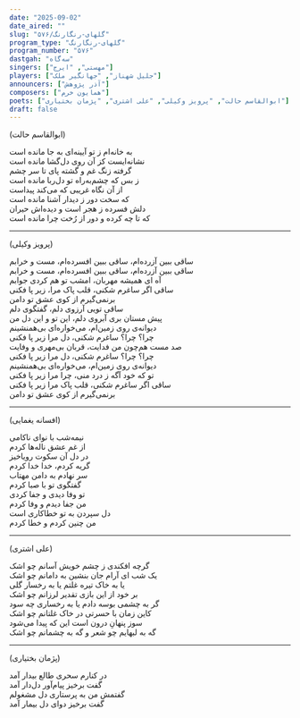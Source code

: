```yaml
---
date: "2025-09-02"
date_aired: ""
slug: "گلهای-رنگارنگ/۵۷۶"
program_type: "گلهای-رنگارنگ"
program_number: "۵۷۶"
dastgah: "سه‌گاه"
singers: ["مهستی", "ایرج"]
players: ["جلیل شهناز", "جهانگیر ملک"]
announcers: ["آذر پژوهش"]
composers: ["همایون خرم"]
poets: ["ابوالقاسم حالت", "پرویز وکیلی", "علی اشتری", "پژمان بختیاری"]
draft: false
---
```



(ابوالقاسم حالت)  

به خانه‌ام ز تو آیینه‌ای به جا مانده است  
نشانه‌ایست کز آن روی دل‌گشا مانده است  
گرفته زنگ غم و گشته پای تا سر چشم  
ز بس که چشم‌به‌راه تو دل‌ربا مانده است  
از آن نگاه غریبی که می‌کند پیداست  
که سخت دور ز دیدار آشنا مانده است  
دلش فسرده ز هجر است و دیده‌اش حیران  
که تا چه کرده و دور از رُخت چرا مانده است  

---  

(پرویز وکیلی)  

ساقی ببین آزرده‌ام، ساقی ببین افسرده‌ام، مست و خرابم  
ساقی ببین آزرده‌ام، ساقی ببین افسرده‌ام، مست و خرابم  
آه ای همیشه مهربان، امشب تو هم کردی جوابم  
ساقی اگر ساغرم شکنی، قلب پاک مرا، زیر پا فکنی  
برنمی‌گیرم از کوی عشق تو دامن  
ساقی تویی آرزوی دلم، گفتگوی دلم  
پیش مستان بری آبروی دلم، این تو و این دل من  
دیوانه‌ی روی زمین‌ام، می‌خواره‌ای بی‌همنشینم  
چرا؟ چرا؟ ساغرم شکنی، دل مرا زیر پا فکنی  
صد مست هم‌چون من فدایت، قربان بی‌مهری و وفایت  
چرا؟ چرا؟ ساغرم شکنی، دل مرا زیر پا فکنی  
دیوانه‌ی روی زمین‌ام، می‌خواره‌ای بی‌همنشینم  
تو که خود آگه ز درد منی، چرا مرا زیر پا فکنی  
ساقی اگر ساغرم شکنی، قلب پاک مرا زیر پا فکنی  
برنمی‌گیرم از کوی عشق تو دامن  

---  

(افسانه یغمایی)

نیمه‌شب با نوای ناکامی  
از غم عشق ناله‌ها کردم  
در دل آن سکوت رویاخیز  
گریه کردم، خدا خدا کردم  
سر نهادم به دامن مهتاب  
گفتگوی تو با صبا کردم  
تو وفا دیدی و جفا کردی  
من جفا دیدم و وفا کردم  
دل سپردن به تو خطاکاری است  
من چنین کردم و خطا کردم  

---

(علی اشتری)

گرچه افکندی ز چشم خویش آسانم چو اشک  
یک شب ای آرام جان بنشین به دامانم چو اشک  
یا به خاک تیره غلتم یا به رخسار گلی  
بر خود از این بازی تقدیر لرزانم چو اشک  
گر به چشمی بوسه دادم یا به رخساری چه سود  
کاین زمان با حسرتی در خاک غلتانم چو اشک  
سوز پنهانِ درون است این که پیدا می‌شود  
گه به لبهایم چو شعر و گه به چشمانم چو اشک

---

(پژمان بختیاری)

در کنارم سحری طالع بیدار آمد  
گفت برخیز پیام‌آور دل‌دار آمد  
گفتمش من به پرستاری دل مشغولم  
گفت برخیز دوای دل بیمار آمد  


        

